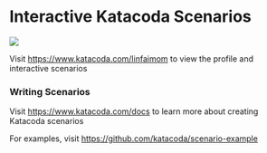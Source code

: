 # Interactive Katacoda Scenarios

[![](http://shields.katacoda.com/katacoda/linfaimom/count.svg)](https://www.katacoda.com/linfaimom "Get your profile on Katacoda.com")

Visit https://www.katacoda.com/linfaimom to view the profile and interactive scenarios

### Writing Scenarios
Visit https://www.katacoda.com/docs to learn more about creating Katacoda scenarios

For examples, visit https://github.com/katacoda/scenario-example

